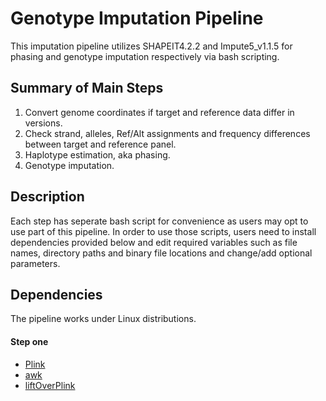 # Genotype Imputation Pipeline
This imputation pipeline utilizes SHAPEIT4.2.2 and Impute5_v1.1.5 for phasing and genotype imputation respectively via bash scripting.

## Summary of Main Steps
1. Convert genome coordinates if target and reference data differ in versions.
2. Check strand, alleles, Ref/Alt assignments and frequency differences between target and reference panel.
3. Haplotype estimation, aka phasing.
4. Genotype imputation.

## Description
Each step has seperate bash script for convenience as users may opt to use part of this pipeline. In order to use those scripts, users need to install dependencies provided below and edit required variables such as file names, directory paths and binary file locations and change/add optional parameters.

## Dependencies
The pipeline works under Linux distributions.
#### Step one
- [Plink](https://www.cog-genomics.org/plink/)  
- [awk](https://www.tutorialspoint.com/awk/awk_environment.htm)
- [liftOverPlink](https://github.com/sritchie73/liftOverPlink)
